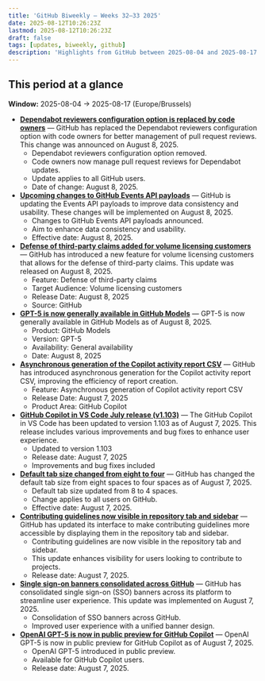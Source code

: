 ```yaml
---
title: 'GitHub Biweekly – Weeks 32–33 2025'
date: 2025-08-12T10:26:23Z
lastmod: 2025-08-12T10:26:23Z
draft: false
tags: [updates, biweekly, github]
description: 'Highlights from GitHub between 2025-08-04 and 2025-08-17.'
---
```

## This period at a glance

**Window:** 2025-08-04 → 2025-08-17 (Europe/Brussels)

- **[Dependabot reviewers configuration option is replaced by code owners](https://github.blog/changelog/2025-08-08-dependabot-reviewers-configuration-option-is-replaced-by-code-owners)** — GitHub has replaced the Dependabot reviewers configuration option with code owners for better management of pull request reviews. This change was announced on August 8, 2025.
  - Dependabot reviewers configuration option removed.
  - Code owners now manage pull request reviews for Dependabot updates.
  - Update applies to all GitHub users.
  - Date of change: August 8, 2025.
- **[Upcoming changes to GitHub Events API payloads](https://github.blog/changelog/2025-08-08-upcoming-changes-to-github-events-api-payloads)** — GitHub is updating the Events API payloads to improve data consistency and usability. These changes will be implemented on August 8, 2025.
  - Changes to GitHub Events API payloads announced.
  - Aim to enhance data consistency and usability.
  - Effective date: August 8, 2025.
- **[Defense of third-party claims added for volume licensing customers](https://github.blog/changelog/2025-08-08-defense-of-third-party-claims-added-for-volume-licensing-customers)** — GitHub has introduced a new feature for volume licensing customers that allows for the defense of third-party claims. This update was released on August 8, 2025.
  - Feature: Defense of third-party claims
  - Target Audience: Volume licensing customers
  - Release Date: August 8, 2025
  - Source: GitHub
- **[GPT-5 is now generally available in GitHub Models](https://github.blog/changelog/2025-08-07-gpt-5-is-now-generally-available-in-github-models)** — GPT-5 is now generally available in GitHub Models as of August 8, 2025.
  - Product: GitHub Models
  - Version: GPT-5
  - Availability: General availability
  - Date: August 8, 2025
- **[Asynchronous generation of the Copilot activity report CSV](https://github.blog/changelog/2025-08-07-asynchronous-generation-of-the-copilot-activity-report-csv)** — GitHub has introduced asynchronous generation for the Copilot activity report CSV, improving the efficiency of report creation.
  - Feature: Asynchronous generation of Copilot activity report CSV
  - Release Date: August 7, 2025
  - Product Area: GitHub Copilot
- **[GitHub Copilot in VS Code July release (v1.103)](https://github.blog/changelog/2025-08-07-github-copilot-in-vs-code-july-release-v1-103)** — The GitHub Copilot in VS Code has been updated to version 1.103 as of August 7, 2025. This release includes various improvements and bug fixes to enhance user experience.
  - Updated to version 1.103
  - Release date: August 7, 2025
  - Improvements and bug fixes included
- **[Default tab size changed from eight to four](https://github.blog/changelog/2025-08-07-default-tab-size-changed-from-eight-to-four)** — GitHub has changed the default tab size from eight spaces to four spaces as of August 7, 2025.
  - Default tab size updated from 8 to 4 spaces.
  - Change applies to all users on GitHub.
  - Effective date: August 7, 2025.
- **[Contributing guidelines now visible in repository tab and sidebar](https://github.blog/changelog/2025-08-07-contributing-guidelines-now-visible-in-repository-tab-and-sidebar)** — GitHub has updated its interface to make contributing guidelines more accessible by displaying them in the repository tab and sidebar.
  - Contributing guidelines are now visible in the repository tab and sidebar.
  - This update enhances visibility for users looking to contribute to projects.
  - Release date: August 7, 2025.
- **[Single sign-on banners consolidated across GitHub](https://github.blog/changelog/2025-08-07-single-sign-on-banners-consolidated-across-github)** — GitHub has consolidated single sign-on (SSO) banners across its platform to streamline user experience. This update was implemented on August 7, 2025.
  - Consolidation of SSO banners across GitHub.
  - Improved user experience with a unified banner design.
- **[OpenAI GPT-5 is now in public preview for GitHub Copilot](https://github.blog/changelog/2025-08-07-openai-gpt-5-is-now-in-public-preview-for-github-copilot)** — OpenAI GPT-5 is now in public preview for GitHub Copilot as of August 7, 2025.
  - OpenAI GPT-5 introduced in public preview.
  - Available for GitHub Copilot users.
  - Release date: August 7, 2025.

